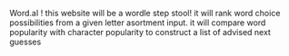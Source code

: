 Word.aI  !
this website will be a wordle step stool!
it will rank word choice possibilities from a given letter asortment input.
it will compare word popularity with character popularity 
  to construct a list of advised next guesses
